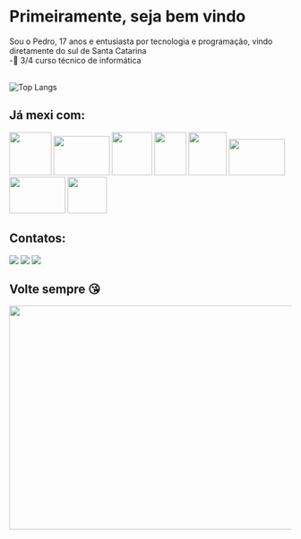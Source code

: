 ## <h1>Primeiramente, seja bem vindo</h1>
Sou o Pedro, 17 anos e entusiasta por tecnologia e programação, vindo diretamente do sul de Santa Catarina<br>
-🧐 3/4 curso técnico de informática<br><br>

![Top Langs](https://github-readme-stats.vercel.app/api/top-langs/?username=PedroVenicio&layout=donut)

## Já mexi com:
<div>
<img src="https://github.com/PedroVenicio/PedroVenicio/assets/133697354/d3e1591b-58e7-4fcc-a217-7f8dec4f27a7" width=75 height=77>
<img src="https://upload.wikimedia.org/wikipedia/commons/thumb/8/87/Arduino_Logo.svg/2560px-Arduino_Logo.svg.png" width=100 height=70>
<img src="https://upload.wikimedia.org/wikipedia/commons/thumb/6/61/HTML5_logo_and_wordmark.svg/1024px-HTML5_logo_and_wordmark.svg.png" width=72 height=77>
<img src="https://upload.wikimedia.org/wikipedia/commons/thumb/d/d5/CSS3_logo_and_wordmark.svg/1452px-CSS3_logo_and_wordmark.svg.png" width=57 height=77>
<img src="https://upload.wikimedia.org/wikipedia/commons/thumb/b/ba/Javascript_badge.svg/946px-Javascript_badge.svg.png" width=68 height=77>
<img src="https://github.com/PedroVenicio/PedroVenicio/assets/133697354/418bc467-2077-4069-8ba1-a156c3f2d8ae" width=100 height=65>
<img src="https://github.com/PedroVenicio/PedroVenicio/assets/133697354/011315b6-4915-4c8e-bdcb-2c59a1bb7ced" width=100 height=65>
<img src="https://upload.wikimedia.org/wikipedia/commons/thumb/a/a7/React-icon.svg/2300px-React-icon.svg.png" width=70 height=65>
</div>

## Contatos:
<div>
<a href="https://www.instagram.com/pedrovschimitez/" target="_blank"><img loading="lazy" src="https://img.shields.io/badge/-Instagram-%23E4405F?style=for-the-badge&logo=instagram&logoColor=white" target="_blank"></a>
<a href = "mailto: pedrovenicio456@gmail.com"><img loading="lazy" src="https://img.shields.io/badge/Gmail-D14836?style=for-the-badge&logo=gmail&logoColor=white" target="_blank"></a>
<a href="https://www.linkedin.com/in/pedro-venicio-vassoler-schimitez-a115a330a/" target="_blank"><img loading="lazy" src="https://img.shields.io/badge/-LinkedIn-%230077B5?style=for-the-badge&logo=linkedin&logoColor=white" target="_blank"></a>
</div>

## Volte sempre 😘

<img src="https://mir-s3-cdn-cf.behance.net/project_modules/fs/dc88b551113095.58e33afb01709.gif" width=800 height=400>
